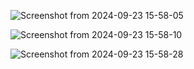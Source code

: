 
![Screenshot from 2024-09-23 15-58-05](https://github.com/user-attachments/assets/88a46eff-5f2c-4276-b5bb-7ef9da40b351)


![Screenshot from 2024-09-23 15-58-10](https://github.com/user-attachments/assets/5debd5a8-d299-4162-8dfc-eafae5bfb9fe)


![Screenshot from 2024-09-23 15-58-28](https://github.com/user-attachments/assets/67ae24c5-9d2f-46cd-9052-46d4f1a65ee9)
